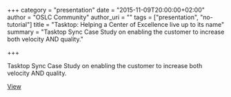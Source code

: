 +++
category = "presentation"
date = "2015-11-09T20:00:00+02:00"
author = "OSLC Community"
author_uri = ""
tags = ["presentation", "no-tutorial"]
title = "Tasktop: Helping a Center of Excellence live up to its name"
summary = "Tasktop Sync Case Study on enabling the customer to increase both velocity AND quality."

+++

Tasktop Sync Case Study on enabling the customer to increase both velocity AND quality.

[View](http://www.tasktop.com/sites/default/files/TT_CaseStudy_Insurance_42_050715.pdf)
